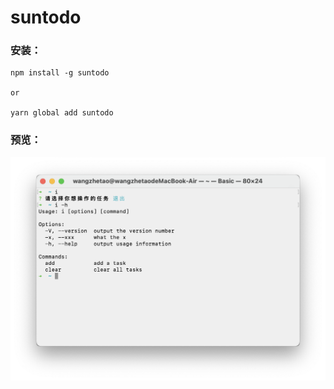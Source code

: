 # suntodo

### 安装：

```
npm install -g suntodo

or

yarn global add suntodo
```

### 预览：

![todo](./sun.png)